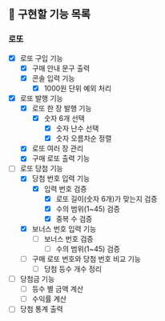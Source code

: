 ## 🧭 구현할 기능 목록

### 로또  
- [x] 로또 구입 기능  
  - [x] 구매 안내 문구 출력  
  - [x] 콘솔 입력 기능  
    - [x] 1000원 단위 예외 처리  
- [x] 로또 발행 기능  
  - [x] 로또 한 장 발행 기능  
    - [x] 숫자 6개 선택  
      - [x] 숫자 난수 선택  
      - [x] 숫자 오름차순 정렬  
  - [x] 로또 여러 장 관리  
  - [x] 구매 로또 출력 기능  
- [ ] 로또 당첨 기능  
  - [x] 당첨 번호 입력 기능  
    - [x] 입력 번호 검증
      - [x] 로또 길이(숫자 6개)가 맞는지 검증    
      - [x] 수의 범위(1~45) 검증  
      - [x] 중복 수 검증  
  - [x] 보너스 번호 입력 기능  
    - [ ] 보너스 번호 검증  
      - [ ] 수의 범위(1~45) 검증  
  - [ ] 구매 로또 번호와 당첨 번호 비교 기능  
    - [ ] 당첨 등수 개수 정리
- [ ] 당첨금 기능  
  - [ ] 등수 별 금액 계산  
  - [ ] 수익률 계산  
- [ ] 당첨 통계 출력  